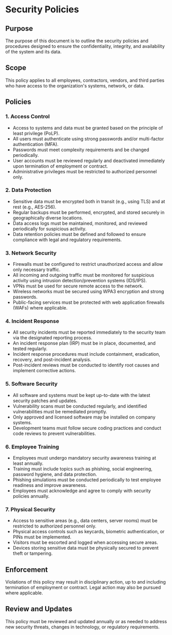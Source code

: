 # Security Policies

## Purpose
The purpose of this document is to outline the security policies and procedures designed to ensure the confidentiality, integrity, and availability of the system and its data.

## Scope
This policy applies to all employees, contractors, vendors, and third parties who have access to the organization's systems, network, or data.

## Policies

### 1. Access Control
- Access to systems and data must be granted based on the principle of least privilege (PoLP).
- All users must authenticate using strong passwords and/or multi-factor authentication (MFA).
- Passwords must meet complexity requirements and be changed periodically.
- User accounts must be reviewed regularly and deactivated immediately upon termination of employment or contract.
- Administrative privileges must be restricted to authorized personnel only.

### 2. Data Protection
- Sensitive data must be encrypted both in transit (e.g., using TLS) and at rest (e.g., AES-256).
- Regular backups must be performed, encrypted, and stored securely in geographically diverse locations.
- Data access logs must be maintained, monitored, and reviewed periodically for suspicious activity.
- Data retention policies must be defined and followed to ensure compliance with legal and regulatory requirements.

### 3. Network Security
- Firewalls must be configured to restrict unauthorized access and allow only necessary traffic.
- All incoming and outgoing traffic must be monitored for suspicious activity using intrusion detection/prevention systems (IDS/IPS).
- VPNs must be used for secure remote access to the network.
- Wireless networks must be secured using WPA3 encryption and strong passwords.
- Public-facing services must be protected with web application firewalls (WAFs) where applicable.

### 4. Incident Response
- All security incidents must be reported immediately to the security team via the designated reporting process.
- An incident response plan (IRP) must be in place, documented, and tested regularly.
- Incident response procedures must include containment, eradication, recovery, and post-incident analysis.
- Post-incident reviews must be conducted to identify root causes and implement corrective actions.

### 5. Software Security
- All software and systems must be kept up-to-date with the latest security patches and updates.
- Vulnerability scans must be conducted regularly, and identified vulnerabilities must be remediated promptly.
- Only approved and licensed software may be installed on company systems.
- Development teams must follow secure coding practices and conduct code reviews to prevent vulnerabilities.

### 6. Employee Training
- Employees must undergo mandatory security awareness training at least annually.
- Training must include topics such as phishing, social engineering, password hygiene, and data protection.
- Phishing simulations must be conducted periodically to test employee readiness and improve awareness.
- Employees must acknowledge and agree to comply with security policies annually.

### 7. Physical Security
- Access to sensitive areas (e.g., data centers, server rooms) must be restricted to authorized personnel only.
- Physical access controls such as keycards, biometric authentication, or PINs must be implemented.
- Visitors must be escorted and logged when accessing secure areas.
- Devices storing sensitive data must be physically secured to prevent theft or tampering.

## Enforcement
Violations of this policy may result in disciplinary action, up to and including termination of employment or contract. Legal action may also be pursued where applicable.

## Review and Updates
This policy must be reviewed and updated annually or as needed to address new security threats, changes in technology, or regulatory requirements.
